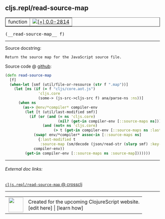 ## cljs.repl/read-source-map



 <table border="1">
<tr>
<td>function</td>
<td><a href="https://github.com/cljsinfo/cljs-api-docs/tree/0.0-2814"><img valign="middle" alt="[+] 0.0-2814" title="Added in 0.0-2814" src="https://img.shields.io/badge/+-0.0--2814-lightgrey.svg"></a> </td>
</tr>
</table>


 <samp>
(__read-source-map__ f)<br>
</samp>

---





Source docstring:

```
Return the source map for the JavaScript source file.
```


Source code @ [github](https://github.com/clojure/clojurescript/blob/r3269/src/main/clojure/cljs/repl.cljc#L220-L238):

```clj
(defn read-source-map
  [f]
  (when-let [smf (util/file-or-resource (str f ".map"))]
    (let [ns (if (= f "cljs/core.aot.js")
               'cljs.core
               (some-> (js-src->cljs-src f) ana/parse-ns :ns))]
      (when ns
        (as-> @env/*compiler* compiler-env
         (let [t (util/last-modified smf)]
           (if (or (and (= ns 'cljs.core)
                        (nil? (get-in compiler-env [::source-maps ns])))
                 (and (not= ns 'cljs.core)
                      (> t (get-in compiler-env [::source-maps ns :last-modified] 0))))
             (swap! env/*compiler* assoc-in [::source-maps ns]
               {:last-modified t
                :source-map (sm/decode (json/read-str (slurp smf) :key-fn keyword))})
             compiler-env))
         (get-in compiler-env [::source-maps ns :source-map]))))))
```

<!--
Repo - tag - source tree - lines:

 <pre>
clojurescript @ r3269
└── src
    └── main
        └── clojure
            └── cljs
                └── <ins>[repl.cljc:220-238](https://github.com/clojure/clojurescript/blob/r3269/src/main/clojure/cljs/repl.cljc#L220-L238)</ins>
</pre>

-->

---



###### External doc links:

[`cljs.repl/read-source-map` @ crossclj](http://crossclj.info/fun/cljs.repl/read-source-map.html)<br>

---

 <table>
<tr><td>
<img valign="middle" align="right" width="48px" src="http://i.imgur.com/Hi20huC.png">
</td><td>
Created for the upcoming ClojureScript website.<br>
[edit here] | [learn how]
</td></tr></table>

[edit here]:https://github.com/cljsinfo/cljs-api-docs/blob/master/cljsdoc/cljs.repl_read-source-map.cljsdoc
[learn how]:https://github.com/cljsinfo/cljs-api-docs/wiki/cljsdoc-files

<!--

This information was too distracting to show to readers, but I'll leave it
commented here since it is helpful to:

- pretty-print the data used to generate this document
- and show how to retrieve that data



The API data for this symbol:

```clj
{:ns "cljs.repl",
 :name "read-source-map",
 :signature ["[f]"],
 :history [["+" "0.0-2814"]],
 :type "function",
 :full-name-encode "cljs.repl_read-source-map",
 :source {:code "(defn read-source-map\n  [f]\n  (when-let [smf (util/file-or-resource (str f \".map\"))]\n    (let [ns (if (= f \"cljs/core.aot.js\")\n               'cljs.core\n               (some-> (js-src->cljs-src f) ana/parse-ns :ns))]\n      (when ns\n        (as-> @env/*compiler* compiler-env\n         (let [t (util/last-modified smf)]\n           (if (or (and (= ns 'cljs.core)\n                        (nil? (get-in compiler-env [::source-maps ns])))\n                 (and (not= ns 'cljs.core)\n                      (> t (get-in compiler-env [::source-maps ns :last-modified] 0))))\n             (swap! env/*compiler* assoc-in [::source-maps ns]\n               {:last-modified t\n                :source-map (sm/decode (json/read-str (slurp smf) :key-fn keyword))})\n             compiler-env))\n         (get-in compiler-env [::source-maps ns :source-map]))))))",
          :title "Source code",
          :repo "clojurescript",
          :tag "r3269",
          :filename "src/main/clojure/cljs/repl.cljc",
          :lines [220 238]},
 :full-name "cljs.repl/read-source-map",
 :docstring "Return the source map for the JavaScript source file."}

```

Retrieve the API data for this symbol:

```clj
;; from Clojure REPL
(require '[clojure.edn :as edn])
(-> (slurp "https://raw.githubusercontent.com/cljsinfo/cljs-api-docs/catalog/cljs-api.edn")
    (edn/read-string)
    (get-in [:symbols "cljs.repl/read-source-map"]))
```

-->
